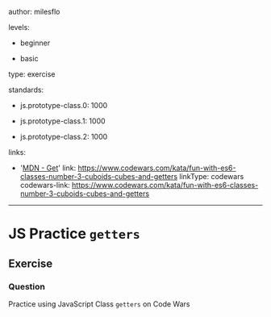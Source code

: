author: milesflo

levels:

  - beginner

  - basic

type: exercise

standards:

  - js.prototype-class.0: 1000

  - js.prototype-class.1: 1000

  - js.prototype-class.2: 1000

links:

  - '[MDN - Get](https://developer.mozilla.org/en-US/docs/Web/JavaScript/Reference/Functions/get)'
link: https://www.codewars.com/kata/fun-with-es6-classes-number-3-cuboids-cubes-and-getters
linkType: codewars
codewars-link: https://www.codewars.com/kata/fun-with-es6-classes-number-3-cuboids-cubes-and-getters

---
# JS Practice `getters`
## Exercise
### Question

Practice using JavaScript Class `getters` on Code Wars
